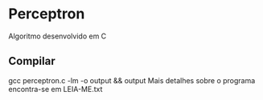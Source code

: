 # Perceptron
Algoritmo desenvolvido em C
## Compilar
gcc perceptron.c -lm -o output && output
Mais detalhes sobre o programa encontra-se em LEIA-ME.txt
